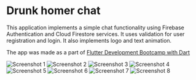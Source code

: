 # Drunk homer chat

This application implements a simple chat functionality using Firebase Authentication and Cloud Firestore services. It uses validation for user registration and login. It also implements logo and text animation.

The app was made as a part of [Flutter Development Bootcamp with Dart](https://github.com/londonappbrewery/Flutter-Course-Resources)

![Screenshot 1](https://raw.githubusercontent.com/martynov-alex/drunk-homer-chat-flutter/main/blob/Screenshot_1.png)
![Screenshot 2](https://raw.githubusercontent.com/martynov-alex/drunk-homer-chat-flutter/main/blob/Screenshot_2.png)
![Screenshot 3](https://raw.githubusercontent.com/martynov-alex/drunk-homer-chat-flutter/main/blob/Screenshot_3.png)
![Screenshot 4](https://raw.githubusercontent.com/martynov-alex/drunk-homer-chat-flutter/main/blob/Screenshot_4.png)
![Screenshot 5](https://raw.githubusercontent.com/martynov-alex/drunk-homer-chat-flutter/main/blob/Screenshot_5.png)
![Screenshot 6](https://raw.githubusercontent.com/martynov-alex/drunk-homer-chat-flutter/main/blob/Screenshot_6.png)
![Screenshot 7](https://raw.githubusercontent.com/martynov-alex/drunk-homer-chat-flutter/main/blob/Screenshot_7.png)
![Screenshot 8](https://raw.githubusercontent.com/martynov-alex/drunk-homer-chat-flutter/main/blob/Screenshot_8.png)


